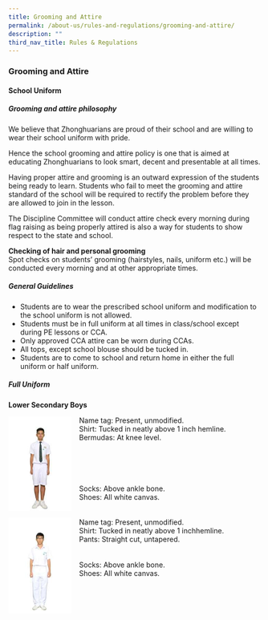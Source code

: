 ```yaml
---
title: Grooming and Attire
permalink: /about-us/rules-and-regulations/grooming-and-attire/
description: ""
third_nav_title: Rules & Regulations
---
```

### **Grooming and Attire**
#### **School Uniform**
##### **Grooming and attire philosophy**
We believe that Zhonghuarians are proud of their school and are willing to wear their school uniform with pride.

Hence the school grooming and attire policy is one that is aimed at educating Zhonghuarians to look smart, decent and presentable at all times.  

Having proper attire and grooming is an outward expression of the students being ready to learn. Students who fail to meet the grooming and attire standard of the school will be required to rectify the problem before they are allowed to join in the lesson.

The Discipline Committee will conduct attire check every morning during flag raising as being properly attired is also a way for students to show respect to the state and school.

**Checking of hair and personal grooming**<br>
Spot checks on students’ grooming (hairstyles, nails, uniform etc.) will be conducted every morning and at other appropriate times.

##### **General Guidelines**
*   Students are to wear the prescribed school uniform and modification to the school uniform is not allowed.
*   Students must be in full uniform at all times in class/school except during PE lessons or CCA.
*   Only approved CCA attire can be worn during CCAs.
*   All tops, except school blouse should be tucked in.
*   Students are to come to school and return home in either the full uniform or half uniform.

##### **Full Uniform**

**Lower Secondary Boys**

<img src="/images/attire1.jpg" style="width:25%;margin-right:15px;" align = "left">
Name tag: Present, unmodified.<br>
Shirt: Tucked in neatly above 1 inch hemline.<br>
Bermudas: At knee level.<br><br><br><br><br><br>
Socks: Above ankle bone.<br>
Shoes: All white canvas.

<br clear="left">

<img src="/images/attire2.jpg" style="width:25%;margin-right:15px;" align = "left">Name tag: Present, unmodified.<br>
Shirt: Tucked in neatly above 1 inchhemline.<br>
Pants: Straight cut, untapered.<br><br><br>Socks: Above ankle bone.<br>Shoes: All white canvas.

<br clear="left">